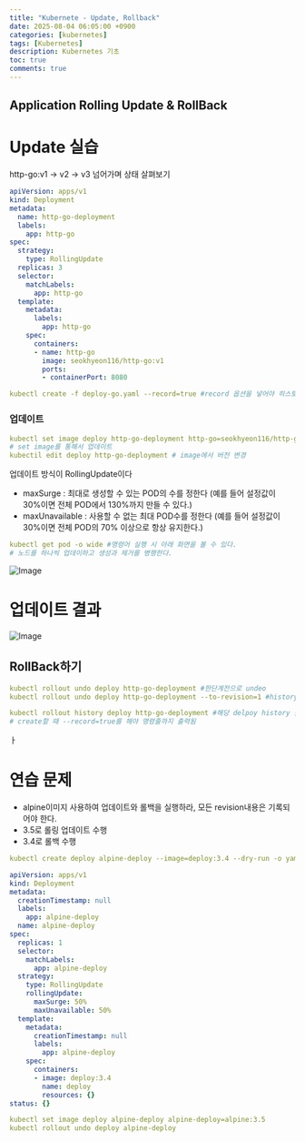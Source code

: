 ```yaml
---
title: "Kubernete - Update, Rollback"
date: 2025-08-04 06:05:00 +0900
categories: [kubernetes]
tags: [Kubernetes]
description: Kubernetes 기초
toc: true
comments: true
---
```


## Application Rolling Update & RollBack

# Update 실습

http-go:v1 → v2 → v3 넘어가며 상태 살펴보기

```yaml
apiVersion: apps/v1
kind: Deployment
metadata:
  name: http-go-deployment
  labels:
    app: http-go
spec:
  strategy:
    type: RollingUpdate
  replicas: 3
  selector:
    matchLabels:
      app: http-go
  template:
    metadata:
      labels:
        app: http-go
    spec:
      containers:
      - name: http-go
        image: seokhyeon116/http-go:v1
        ports:
        - containerPort: 8080
```

```yaml
kubectl create -f deploy-go.yaml --record=true #record 옵션을 넣어야 히스토리 확인가
```

### 업데이트 

```yaml
kubectl set image deploy http-go-deployment http-go=seokhyeon116/http-go:v2
# set image를 통해서 업데이트
kubectil edit deploy http-go-deployment # image에서 버전 변경
```

업데이트 방식이 RollingUpdate이다

- maxSurge : 최대로 생성할 수 있는 POD의 수를 정한다 (예를 들어 설정값이 30%이면 전체 POD에서 130%까지 만들 수 있다.) 
- maxUnavailable : 사용할 수 없는 최대 POD수를 정한다 (예를 들어 설정값이 30%이면 전체 POD의 70% 이상으로 항상 유지한다.)
```yaml
kubectl get pod -o wide #명령어 실행 시 아래 화면을 볼 수 있다.
# 노드를 하나씩 업데이하고 생성과 제거를 병행한다.
```

![Image](https://prod-files-secure.s3.us-west-2.amazonaws.com/e6db513d-ec54-40ff-aa74-2487b0bcfe15/9c8c0403-7165-46bc-a529-864686459827/Untitled.png?X-Amz-Algorithm=AWS4-HMAC-SHA256&X-Amz-Content-Sha256=UNSIGNED-PAYLOAD&X-Amz-Credential=ASIAZI2LB466VBXBI5RP%2F20250805%2Fus-west-2%2Fs3%2Faws4_request&X-Amz-Date=20250805T002843Z&X-Amz-Expires=3600&X-Amz-Security-Token=IQoJb3JpZ2luX2VjEBcaCXVzLXdlc3QtMiJIMEYCIQCPGk1YrKY%2FaqV6ToLldfNJhUE2HmAILH%2Fp5BCu8J4QIgIhAKqZ2fNVY3B%2FGugL1qnKh%2F8Pb6YZP1CahA23lrLbUwUrKv8DCFAQABoMNjM3NDIzMTgzODA1IgzG6qTOqw%2FR828ELIIq3APHLOfmQE%2BBbABS2vzH4Uqp7f8O0m041WHjoUOL6WJs5mjcl1pZgMQgIcmmT8mLpJ7YQvBSla%2BL%2B8gBBcxmGS2HTxnynQgjGTSipd0eD%2Ff7UgLBYfVVeoN3wcDnl1G%2Bbr%2FDHrjvtn2Oa09pNTV0BNuB4I27GBIrzKiZp1ZR5iyd8GLbUtkugzsPGFbSfjUAfWuyTIqnFb2E2GzIQkncDVawE2g4hc1YGch3FSip7H5rDqW7WF9UbSXkqa1cgquw7%2Fqf%2BZW56tOGFU6cbMpxVvysjcyE1Ktd%2B3KodK1gAtuY84nHOPpqebdk3faOvYQsYAQ6TMZNaZTN0DAUbsN2weoTA0qxQtg1aCVkntc7isnp4VZJ9vxaFHH%2BhRWisefUmkjPUDBYtBUJa37l5wEjmEylPLv8Dtq6qUwmDzDCXNSSgmHI7GbFMctglxvE6jW066P%2Bmo%2BR7ZKmSTpIJQnLV5Z1HXInrwQJmVvT6cU7Zz%2FI4vQ1e4fDPnkvEQo9SUL4tCZZpiBwvHBLVWZsizl7bLlOuWTewcJqhrWaLObKmBUV9NcowFN5m6Udf7qoOcBYspxNa0pp4ECUIXaBS1OJISNjDyiqVBAeta9tg%2BtZyvh%2FizfFgPb9spwXIBge5zCs9MTEBjqkAbBOK5AAbq1Gv%2BkcIjfwM7wpt%2FOCFZVR5YN3YNMo8IHUkiRsKg5DBjAEtoVsMnFNpXtWWMFkaO8buzgDSvVEYwLvxSXJ22ZSLIlQKkwjkdYs%2FuGu08%2BJl1BcbCSCk6f5zEKCCcLoj0LPaRdfPTOjRi82wRa%2FbYqJS3sdsTW093naoDPsc8QccbVWTvBg9%2F2PZSocZRACKVhw91VZXpTDS22ZP1Zk&X-Amz-Signature=e8d0c1ff288526737f2dc7e4b065554a694c4962062ca204d65dba2e73082cf2&X-Amz-SignedHeaders=host&x-amz-checksum-mode=ENABLED&x-id=GetObject)

# 업데이트 결과

![Image](https://prod-files-secure.s3.us-west-2.amazonaws.com/e6db513d-ec54-40ff-aa74-2487b0bcfe15/78a6b4e1-236a-46aa-a2ba-e29ce42f16e9/Untitled.png?X-Amz-Algorithm=AWS4-HMAC-SHA256&X-Amz-Content-Sha256=UNSIGNED-PAYLOAD&X-Amz-Credential=ASIAZI2LB466VBXBI5RP%2F20250805%2Fus-west-2%2Fs3%2Faws4_request&X-Amz-Date=20250805T002843Z&X-Amz-Expires=3600&X-Amz-Security-Token=IQoJb3JpZ2luX2VjEBcaCXVzLXdlc3QtMiJIMEYCIQCPGk1YrKY%2FaqV6ToLldfNJhUE2HmAILH%2Fp5BCu8J4QIgIhAKqZ2fNVY3B%2FGugL1qnKh%2F8Pb6YZP1CahA23lrLbUwUrKv8DCFAQABoMNjM3NDIzMTgzODA1IgzG6qTOqw%2FR828ELIIq3APHLOfmQE%2BBbABS2vzH4Uqp7f8O0m041WHjoUOL6WJs5mjcl1pZgMQgIcmmT8mLpJ7YQvBSla%2BL%2B8gBBcxmGS2HTxnynQgjGTSipd0eD%2Ff7UgLBYfVVeoN3wcDnl1G%2Bbr%2FDHrjvtn2Oa09pNTV0BNuB4I27GBIrzKiZp1ZR5iyd8GLbUtkugzsPGFbSfjUAfWuyTIqnFb2E2GzIQkncDVawE2g4hc1YGch3FSip7H5rDqW7WF9UbSXkqa1cgquw7%2Fqf%2BZW56tOGFU6cbMpxVvysjcyE1Ktd%2B3KodK1gAtuY84nHOPpqebdk3faOvYQsYAQ6TMZNaZTN0DAUbsN2weoTA0qxQtg1aCVkntc7isnp4VZJ9vxaFHH%2BhRWisefUmkjPUDBYtBUJa37l5wEjmEylPLv8Dtq6qUwmDzDCXNSSgmHI7GbFMctglxvE6jW066P%2Bmo%2BR7ZKmSTpIJQnLV5Z1HXInrwQJmVvT6cU7Zz%2FI4vQ1e4fDPnkvEQo9SUL4tCZZpiBwvHBLVWZsizl7bLlOuWTewcJqhrWaLObKmBUV9NcowFN5m6Udf7qoOcBYspxNa0pp4ECUIXaBS1OJISNjDyiqVBAeta9tg%2BtZyvh%2FizfFgPb9spwXIBge5zCs9MTEBjqkAbBOK5AAbq1Gv%2BkcIjfwM7wpt%2FOCFZVR5YN3YNMo8IHUkiRsKg5DBjAEtoVsMnFNpXtWWMFkaO8buzgDSvVEYwLvxSXJ22ZSLIlQKkwjkdYs%2FuGu08%2BJl1BcbCSCk6f5zEKCCcLoj0LPaRdfPTOjRi82wRa%2FbYqJS3sdsTW093naoDPsc8QccbVWTvBg9%2F2PZSocZRACKVhw91VZXpTDS22ZP1Zk&X-Amz-Signature=26f5d779277749cfd86236d63ce914571651f703342dfd4c97a28985cb2e1d24&X-Amz-SignedHeaders=host&x-amz-checksum-mode=ENABLED&x-id=GetObject)

## RollBack하기

```yaml
kubectl rollout undo deploy http-go-deployment #한단계전으로 undeo
kubectl rollout undo deploy http-go-deployment --to-revision=1 #history 1번으로 돌아감

kubectl rollout history deploy http-go-deployment #해당 delpoy history 출력
# create할 때 --record=true를 해야 명령줄까지 출력됨
```

ㅏ

# 연습 문제

- alpine이미지 사용하여 업데이트와 롤백을 실행하라, 모든 revision내용은 기록되어야 한다.
- 3.5로 롤링 업데이트 수행
- 3.4로 롤백 수행
```yaml
kubectl create deploy alpine-deploy --image=deploy:3.4 --dry-run -o yaml
```

```yaml
apiVersion: apps/v1
kind: Deployment
metadata:
  creationTimestamp: null
  labels:
    app: alpine-deploy
  name: alpine-deploy
spec:
  replicas: 1
  selector:
    matchLabels:
      app: alpine-deploy
  strategy:
    type: RollingUpdate
    rollingUpdate:
      maxSurge: 50%
      maxUnavailable: 50%
  template:
    metadata:
      creationTimestamp: null
      labels:
        app: alpine-deploy
    spec:
      containers:
      - image: deploy:3.4
        name: deploy
        resources: {}
status: {}
```

```yaml
kubectl set image deploy alpine-deploy alpine-deploy=alpine:3.5
kubectl rollout undo deploy alpine-deploy
```


